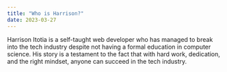 ```yaml
---
title: "Who is Harrison?"
date: 2023-03-27
---
```


Harrison Itotia is a self-taught web developer who has managed to break into the tech industry despite not having a formal education in computer science. His story is a testament to the fact that with hard work, dedication, and the right mindset, anyone can succeed in the tech industry.
